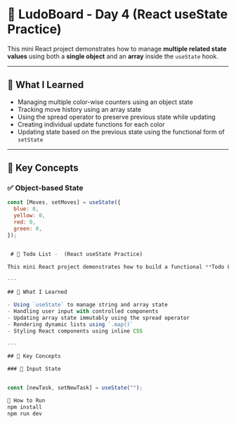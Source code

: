 # 🎲 LudoBoard - Day 4 (React useState Practice)

This mini React project demonstrates how to manage **multiple related state values** using both a **single object** and an **array** inside the `useState` hook.

---

## 📌 What I Learned

- Managing multiple color-wise counters using an object state
- Tracking move history using an array state
- Using the spread operator to preserve previous state while updating
- Creating individual update functions for each color
- Updating state based on the previous state using the functional form of `setState`

---

## 🧠 Key Concepts

### ✅ Object-based State

```js
const [Moves, setMoves] = useState({
  blue: 0,
  yellow: 0,
  red: 0,
  green: 0,
});


 # 📝 Todo List -  (React useState Practice)

This mini React project demonstrates how to build a functional **Todo List** using the `useState` hook. The app allows users to add tasks and displays them in a neatly styled interface.

---

## 📌 What I Learned

- Using `useState` to manage string and array state
- Handling user input with controlled components
- Updating array state immutably using the spread operator
- Rendering dynamic lists using `.map()`
- Styling React components using inline CSS

---

## 🧠 Key Concepts

### 🔹 Input State


const [newTask, setNewTask] = useState("");

🔧 How to Run
npm install
npm run dev
```
